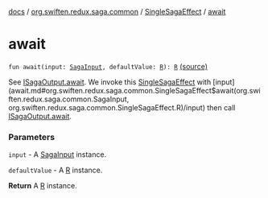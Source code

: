 [docs](../../index.md) / [org.swiften.redux.saga.common](../index.md) / [SingleSagaEffect](index.md) / [await](./await.md)

# await

`fun await(input: `[`SagaInput`](../-saga-input/index.md)`, defaultValue: `[`R`](index.md#R)`): `[`R`](index.md#R) [(source)](https://github.com/protoman92/KotlinRedux/tree/master/common\common-saga\src\main\kotlin/org/swiften/redux/saga/common/CommonSaga.kt#L128)

See [ISagaOutput.await](../../org.swiften.redux.core/-i-awaitable/await.md). We invoke this [SingleSagaEffect](index.md) with [input](await.md#org.swiften.redux.saga.common.SingleSagaEffect$await(org.swiften.redux.saga.common.SagaInput, org.swiften.redux.saga.common.SingleSagaEffect.R)/input) then call
[ISagaOutput.await](../../org.swiften.redux.core/-i-awaitable/await.md).

### Parameters

`input` - A [SagaInput](../-saga-input/index.md) instance.

`defaultValue` - A [R](index.md#R) instance.

**Return**
A [R](index.md#R) instance.

